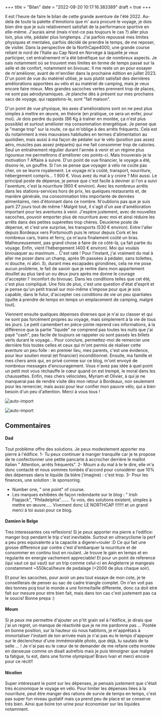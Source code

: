 +++
title = "Bilan"
date = "2022-08-20 10:17:16.383389"
draft = true
+++

Il est l'heure de faire le bilan de cette grande aventure de l'été 2022. Au-delà de toute la palette d'émotions que m'
aura procuré le voyage, je dois bien dire que je suis relativement satisfait de la performance sportive en elle-même.
J'aurais aimé (mais n'est-ce pas toujours le cas ?) aller plus loin, plus vite, pédaler plus longtemps. J'ai parfois
repoussé mes limites physiques et mentales, parfois décidé de prendre le temps, de me reposer, de visiter. Dans la
perspective de la NorthCape4000, une grande course reliant le nord de l'Italie au Cap Nord en Norvège à laquelle je veux
participer, cet entraînement m'a été bénéfique sur de nombreux aspects. Je sais notamment où se trouvent mes limites en
terme de temps passé sur la selle et de confort, notamment en bivouac. Il me reste un an pour essayer de m'améliorer,
avant de m'enrôler dans la prochaine édition en juillet 2023. D'un point de vue du matériel utilisé, je suis plutôt
satisfait des dernières améliorations apportées au vélo et au matériel de camping, mais je veux encore faire mieux. Mes
grandes sacoches vertes prennent trop de places, ne sont pas aérodynamiques. Je planche dès à présent sur mes prochains
sacs de voyage, qui rappelons-le, sont "fait maison". 

D'un point de vue physique, les axes d'améliorations sont on ne peut plus simples à mettre en œuvre, en théorie (en pratique, ce sera un enfer, pour moi). Je dois perdre du poids (86
Kg à traîner en montée, ça n'est plus possible) et surtout améliorer ma consommation énergétique. Je pense que je "mange
trop" sur la route, ce qui m'oblige à des arrêts fréquents. Cela est du notamment à mes mauvaises habitudes en termes
d'alimentation au quotidien, mais aussi à ma façon de pédaler sur le vélo (position pas assez aéro, muscles pas assez
préparés) qui me fait consommer trop de calories. Seul un entraînement régulier durant l'année à venir et un régime plus
rigoureux me permettrons d'améliorer ces points-ci. Mais trouverais-je la motivation ? Affaire à suivre. D'un point de
vue financier, le voyage a été, disons-le, un gouffre. Si l'on se pense que voyager à vélo ne coûte pas cher, on se
leurre royalement. Le voyage m'a coûté, transport, nourriture, hébergement compris... 1 900 €. Vous avez du mal à y
croire ? Moi aussi. Le principal poste de dépense, je pense que c'est facile à deviner si l'on a suivi l'aventure, c'est
la nourriture (900 € environ). Avec les nombreux arrêts dans les stations-services hors de prix, les quelques
restaurants et, de manière générale, ma consommation très importante de denrées alimentaires, rien d'étonnant dans ce
nombre. N'oublions pas que je suis parti 27 jours tout de même ! 
Malgré tout, il s'agit d'un axe d'amélioration important pour les aventures à venir. J'espère justement, avec de nouvelles sacoches, pouvoir emporter plus de
nourriture avec moi et ainsi réduire les arrêts dans des petites supérettes trop chères. Deuxième poste de dépense, et
c'est une surprise, les transports (530 € environ). Entre l'aller depuis Bordeaux vers Portsmouth puis le retour depuis
Cork et les nombreux cars, trains et ferry, ça m'aura finalement coûté un bras. Malheureusement, pas grand chose à faire
de ce côté-là, ça fait partie du voyage. Enfin, vient l'hébergement (400 € environ). Moi qui voulais bivouaquer au
maximum... C'est raté ! Pour l'instant, j'ai vraiment du mal à aller me poser dans un champ, après 9h passées à pédaler,
sans toilettes, ni douche, ni abri. Si, durant mes escapades girondines, cela ne me pose aucun problème, le fait de
savoir que je rentre dans mon appartement douillet au plus tard un ou deux jours après me donne le courage d'accepter l'
inconfort du bivouac. Dans les conditions telles que cet été, c'est plus compliqué. Une fois de plus, c'est une question
d'état d'esprit et je pense qu'un petit travail sur moi-même s'impose pour que je sois capable, dans le futur,
d'accepter ces conditions de vie un peu spartiates (quitte à prendre de temps en temps un emplacement de camping, malgré
tout). 

Viennent ensuite quelques dépenses diverses que je n'ai su classer et qui ne sont pas forcément propres au
voyage, mais simplement à la vie de tous les jours. Le petit camembert en pièce-jointe reprend ces informations, à la
différence que la partie "liquide" ne comprend pas toutes les nuits que j'ai payé "cash", pas facile de toujours se
rappeler où sont passés les billets verts durant le voyage... Pour conclure, permettez-moi de remercier une dernière
fois toutes celles et ceux qui m'ont permis de réaliser cette aventure un peu folle : en premier lieu, mes parents,
c'est une évidence, pour leur soutien moral (et financier) inconditionnel. Ensuite, ma famille et mes chers amis qui, en
privé comme sur ce blog, m'ont envoyé de nombreux messages d'encouragement. Vous n'avez pas idée à quel point un petit
mot vous réchauffe le cœur quand on est trempé, le moral dans les chaussettes. Enfin, mes chers vélocistes, Myriam et
Olivier, à qui je ne manquerai pas de rendre visite dès mon retour à Bordeaux, non seulement pour les remercier, mais
aussi pour leur confier mon pauvre vélo, qui a bien besoin d'un peu d'attention. Merci à vous tous !

![auto-import](https://thumbsnap.com/i/uWN8DPYA.jpg)

![auto-import](https://thumbsnap.com/i/qvmkz8gW.png)

## Commentaires

#### Dad

Tout problème offre des solutions. Je peux modestement apporter ma pierre à l'édifice.
1- Tu peux continuer à manger tranquille car je te propose de te confectionner une petite pancarte à accrocher derrière
le maillot italien " Attention, arrêts fréquents".
2- Moum a du mal à te le dire, elle m'a donc contacté et nous sommes tombés d'accord pour considérer que 10% des
dépenses dans le liquide (la bière j'imagine) : c'est trop.
3- Pour les finances, une solution : le sponsoring.

- Number one, " one point" of course.
- Les marques exhibées de façon redondante sur le blog : " Irish Flapjack", "Philadelphia".......
  Tu vois, des solutions existent, simples à mettre en œuvre.....
  Vivement donc LE NORTHCAP !!!!!!! et un grand merci à toi aussi pour ce blog.

#### Damien le Belge

Tres interessantes ces reflexions! Si je peux apporter ma pierre a l'edifice: manger bcp pendant le trip c'est
inevitable. Surtout en ultracyclisme la perf a peu pres equivalente a la capacite a digerer+rouler :D Ce qui fait une
grosse difference par contre c'est d'embarquer la nourriture et de consommer en continu tout en roulant. Je trouve le
gain en temps et en regularite en energie vachement appreciable! Et pour un point de reference (qui vaut ce qui vaut)
sur un trip comme celui-ci en Angleterre je mangeais constamment ~550kcal/heure de pedalage (+2000 de plus chaque soir).

Et pour les sacoches, pour avoir un peu tout essaye de mon cote, je te conseillerais de penser au sac de cadre triangle
complet. On n'en voit pas des tonnes pcq tout le monde a une forme/taille differente, donc ca doit etre fait sur mesure
pour etre bien fait, mais dans ton cas c'est justement pas ca le soucis! Bonne prepa :)

#### Moum

Si je peux me permettre d'ajouter un p'tit grain sel à l'édifice, je dirais que j'ai un regret, un manque de réactivité
que je ne me pardonne pas ... Postée en bonne position, sur la hauteur où nous habitons, je m'apprêtais à immortaliser
l'instant de ton arrivée mais je n'ai pas eu le temps d'appuyer sur le déclencheur d'une immémorable photo, que déjà, tu
sautais de ta selle ... ! Je n'ai pas eu le cœur de te demander de me refaire cette montée en danseuse comme on disait
autrefois mais je puis témoigner que malgré ta fatigue, tu est, dans une forme olympique!
Bravo Ivan et merci encore pour ce récit!!

#### Nicolien

Super intéressant le point sur les dépenses, je pensais justement que c'était très économique le voyage en vélo.
Pour limiter les dépenses liées à la nourriture, peut être manger des rations de survie de temps en temps, c'est pas
super fun niveau gustatif mais ça prend peu de place et se conserve très bien.
Ainsi que boire ton urine pour économiser sur les liquides notamment.
